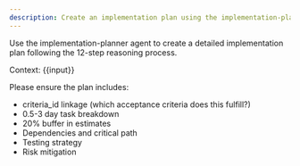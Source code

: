 ```yaml
---
description: Create an implementation plan using the implementation-planner agent
---
```


Use the implementation-planner agent to create a detailed implementation plan following the 12-step reasoning process.

Context: {{input}}

Please ensure the plan includes:
- criteria_id linkage (which acceptance criteria does this fulfill?)
- 0.5-3 day task breakdown
- 20% buffer in estimates
- Dependencies and critical path
- Testing strategy
- Risk mitigation